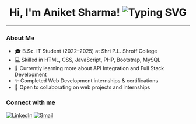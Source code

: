 <h1 align="center">
  Hi, I'm Aniket Sharma!  
  <img src="https://readme-typing-svg.herokuapp.com?font=Fira+Code&pause=1000&center=true&vCenter=true&multiline=true&width=435&lines=Web+Developer+%7C+Student+%7C+Tech+Enthusiast;Building+Dynamic+Websites;Learning+%26+Growing+Everyday" alt="Typing SVG" />
</h1>

---

### About Me
- 🎓 B.Sc. IT Student (2022–2025) at Shri P.L. Shroff College
- 💻 Skilled in HTML, CSS, JavaScript, PHP, Bootstrap, MySQL
- 🌱 Currently learning more about API Integration and Full Stack Development
- ✨ Completed Web Development internships & certifications
- 🤝 Open to collaborating on web projects and internships

### Connect with me
[![LinkedIn](https://img.shields.io/badge/LinkedIn-blue?style=flat-square&logo=linkedin&logoColor=white)](https://linkedin.com/in/sharma-aniket-dev)
[![Gmail](https://img.shields.io/badge/Gmail-D14836?style=flat-square&logo=gmail&logoColor=white)](mailto:aniket.devworks@gmail.com)
